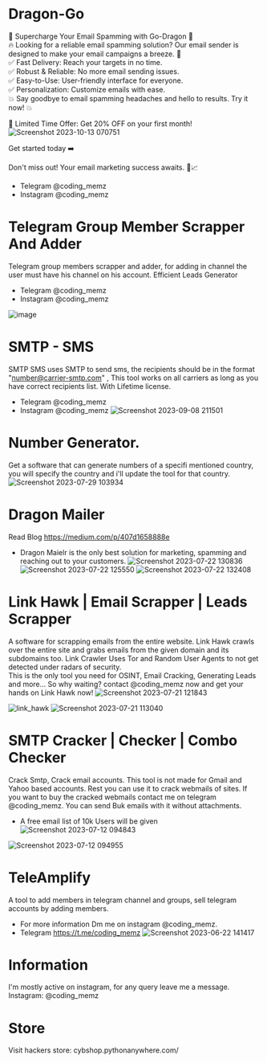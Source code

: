 # Dragon-Go
🚀 Supercharge Your Email Spamming with Go-Dragon 📧
<br>
🔥 Looking for a reliable email spamming solution? Our email sender is designed to make your email campaigns a breeze. 💌
<br>
✅ Fast Delivery: Reach your targets in no time.<br>
✅ Robust & Reliable: No more email sending issues.<br>
✅ Easy-to-Use: User-friendly interface for everyone.<br>
✅ Personalization: Customize emails with ease.
<br>
💥 Say goodbye to email spamming headaches and hello to results. Try it now! 💥<br>

📆 Limited Time Offer: Get 20% OFF on your first month!<br>
![Screenshot 2023-10-13 070751](https://github.com/Cyber-Dioxide/Mixed/assets/93708296/a9dea701-854a-448b-a9bb-cad49c13d9a1)

Get started today ➡️ <br>


Don't miss out! Your email marketing success awaits. 💪📈<br>
* Telegram @coding_memz
* Instagram @coding_memz

# Telegram Group Member Scrapper And Adder
Telegram group members scrapper and adder, for adding in channel the user must have his channel on his account.
Efficient Leads Generator

* Telegram @coding_memz
* Instagram @coding_memz


![image](https://github.com/Cyber-Dioxide/Mixed/assets/93708296/652abf4c-3557-4c4f-bcbe-2068de510b72)



# SMTP - SMS
SMTP SMS uses SMTP to send sms, the recipients should be in the format "number@carrier-smtp.com" , This tool works on all carriers as long as you have correct recipients list. With Lifetime license.
* Telegram @coding_memz
* Instagram @coding_memz
![Screenshot 2023-09-08 211501](https://github.com/Cyber-Dioxide/Mixed/assets/93708296/9367dcd0-0701-4394-8d1c-e1c163756bf2)

# Number Generator.
Get a software that can generate numbers of a specifi mentioned country, you will specify the country and i'll update the tool for that country.
![Screenshot 2023-07-29 103934](https://github.com/Cyber-Dioxide/Mixed/assets/93708296/4b026902-28ce-4c8c-9883-df99ab6b83f4)

# Dragon Mailer
Read Blog https://medium.com/p/407d1658888e
* Dragon Maielr is the only best solution for marketing, spamming and reaching out to your customers.
![Screenshot 2023-07-22 130836](https://github.com/Cyber-Dioxide/Mixed/assets/93708296/cb49895a-700a-4c1b-af6a-d5d61ad3b618)
![Screenshot 2023-07-22 125550](https://github.com/Cyber-Dioxide/Mixed/assets/93708296/ca42ec78-d009-479a-a07c-26ded15c67af)
![Screenshot 2023-07-22 132408](https://github.com/Cyber-Dioxide/Mixed/assets/93708296/4e47fac8-52f9-4f78-846c-54c7ede84069)


# Link Hawk | Email Scrapper | Leads Scrapper
A software for scrapping emails from the entire website. Link Hawk crawls over the entire site and grabs emails from the given domain and its subdomains too.
Link Crawler Uses Tor and Random User Agents to not get detected under radars of security. 
<br>
This is the only tool you need for OSINT, Email Cracking, Generating Leads and more... So why waiting? contact @coding_memz now and get your hands on Link Hawk now!
![Screenshot 2023-07-21 121843](https://github.com/Cyber-Dioxide/Mixed/assets/93708296/68ba3581-aecb-49a9-97cb-55820fd6ee84)

![link_hawk](https://github.com/Cyber-Dioxide/Mixed/assets/93708296/f0beedad-f98e-4d50-975f-07c7186ee943)
![Screenshot 2023-07-21 113040](https://github.com/Cyber-Dioxide/Mixed/assets/93708296/9c09ca5a-9d03-4f1d-a07b-452f6e39f8db)

# SMTP Cracker | Checker | Combo Checker
Crack Smtp, Crack email accounts. This tool is not made for Gmail and Yahoo based accounts. Rest you can use it to crack webmails of sites. If you want to buy the cracked webmails contact me on telegram @coding_memz. You can send Buk emails with it without attachments.

* A free email list of 10k Users will be given
![Screenshot 2023-07-12 094843](https://github.com/Cyber-Dioxide/Mixed/assets/93708296/fc92554d-c0b7-423c-95cf-cdfb6461a219)

![Screenshot 2023-07-12 094955](https://github.com/Cyber-Dioxide/Mixed/assets/93708296/6f947f3c-ea8b-4a04-835e-fbc8637d4598)

# TeleAmplify
A tool to add members in telegram channel and groups, sell telegram accounts by adding members.
* For more information Dm me on instagram @coding_memz.
* Telegram https://t.me/coding_memz
![Screenshot 2023-06-22 141417](https://github.com/Cyber-Dioxide/Mixed/assets/93708296/db7a1c09-f367-4d38-8136-5d56462ff516)

# Information
I'm mostly active on instagram, for any query leave me a message. Instagram: @coding_memz

# Store
Visit hackers store: cybshop.pythonanywhere.com/

